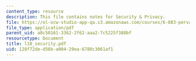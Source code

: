 ```yaml
---
content_type: resource
description: This file contains notes for Security & Privacy.
file: https://ol-ocw-studio-app-qa.s3.amazonaws.com/courses/6-883-pervasive-human-centric-computing-sma-5508-spring-2006/128f72ded56ba00429ea6780c3061af1_l18_security.pdf
file_type: application/pdf
parent_uid: a8c50161-3362-2f62-aaa2-7c5225f388bf
resourcetype: Document
title: l18_security.pdf
uid: 128f72de-d56b-a004-29ea-6780c3061af1
---
```

